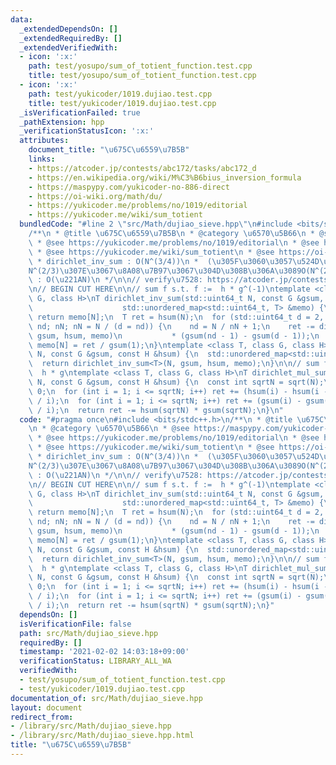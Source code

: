 ```yaml
---
data:
  _extendedDependsOn: []
  _extendedRequiredBy: []
  _extendedVerifiedWith:
  - icon: ':x:'
    path: test/yosupo/sum_of_totient_function.test.cpp
    title: test/yosupo/sum_of_totient_function.test.cpp
  - icon: ':x:'
    path: test/yukicoder/1019.dujiao.test.cpp
    title: test/yukicoder/1019.dujiao.test.cpp
  _isVerificationFailed: true
  _pathExtension: hpp
  _verificationStatusIcon: ':x:'
  attributes:
    document_title: "\u675C\u6559\u7B5B"
    links:
    - https://atcoder.jp/contests/abc172/tasks/abc172_d
    - https://en.wikipedia.org/wiki/M%C3%B6bius_inversion_formula
    - https://maspypy.com/yukicoder-no-886-direct
    - https://oi-wiki.org/math/du/
    - https://yukicoder.me/problems/no/1019/editorial
    - https://yukicoder.me/wiki/sum_totient
  bundledCode: "#line 2 \"src/Math/dujiao_sieve.hpp\"\n#include <bits/stdc++.h>\n\
    /**\n * @title \u675C\u6559\u7B5B\n * @category \u6570\u5B66\n * @see https://maspypy.com/yukicoder-no-886-direct\n\
    \ * @see https://yukicoder.me/problems/no/1019/editorial\n * @see https://en.wikipedia.org/wiki/M%C3%B6bius_inversion_formula\n\
    \ * @see https://yukicoder.me/wiki/sum_totient\n * @see https://oi-wiki.org/math/du/\n\
    \ * dirichlet_inv_sum : O(N^(3/4))\n *  (\u305F\u3060\u3057\u524D\u51E6\u7406\u3067\
    N^(2/3)\u307E\u3067\u8A08\u7B97\u3067\u304D\u308B\u306A\u3089O(N^(2/3)))\n * dirichlet_mul_sum\
    \ : O(\u221AN)\n */\n\n// verify\u7528: https://atcoder.jp/contests/abc172/tasks/abc172_d\n\
    \n// BEGIN CUT HERE\n\n// sum f s.t. f :=  h * g^(-1)\ntemplate <class T, class\
    \ G, class H>\nT dirichlet_inv_sum(std::uint64_t N, const G &gsum, const H &hsum,\n\
    \                    std::unordered_map<std::uint64_t, T> &memo) {\n  if (memo.count(N))\
    \ return memo[N];\n  T ret = hsum(N);\n  for (std::uint64_t d = 2, nN = N / d,\
    \ nd; nN; nN = N / (d = nd)) {\n    nd = N / nN + 1;\n    ret -= dirichlet_inv_sum<T>(nN,\
    \ gsum, hsum, memo)\n           * (gsum(nd - 1) - gsum(d - 1));\n  }\n  return\
    \ memo[N] = ret / gsum(1);\n}\ntemplate <class T, class G, class H>\nT dirichlet_inv_sum(std::uint64_t\
    \ N, const G &gsum, const H &hsum) {\n  std::unordered_map<std::uint64_t, T> memo;\n\
    \  return dirichlet_inv_sum<T>(N, gsum, hsum, memo);\n}\n\n// sum f s.t. f :=\
    \  h * g\ntemplate <class T, class G, class H>\nT dirichlet_mul_sum(std::uint64_t\
    \ N, const G &gsum, const H &hsum) {\n  const int sqrtN = sqrt(N);\n  T ret =\
    \ 0;\n  for (int i = 1; i <= sqrtN; i++) ret += (hsum(i) - hsum(i - 1)) * gsum(N\
    \ / i);\n  for (int i = 1; i <= sqrtN; i++) ret += (gsum(i) - gsum(i - 1)) * hsum(N\
    \ / i);\n  return ret -= hsum(sqrtN) * gsum(sqrtN);\n}\n"
  code: "#pragma once\n#include <bits/stdc++.h>\n/**\n * @title \u675C\u6559\u7B5B\
    \n * @category \u6570\u5B66\n * @see https://maspypy.com/yukicoder-no-886-direct\n\
    \ * @see https://yukicoder.me/problems/no/1019/editorial\n * @see https://en.wikipedia.org/wiki/M%C3%B6bius_inversion_formula\n\
    \ * @see https://yukicoder.me/wiki/sum_totient\n * @see https://oi-wiki.org/math/du/\n\
    \ * dirichlet_inv_sum : O(N^(3/4))\n *  (\u305F\u3060\u3057\u524D\u51E6\u7406\u3067\
    N^(2/3)\u307E\u3067\u8A08\u7B97\u3067\u304D\u308B\u306A\u3089O(N^(2/3)))\n * dirichlet_mul_sum\
    \ : O(\u221AN)\n */\n\n// verify\u7528: https://atcoder.jp/contests/abc172/tasks/abc172_d\n\
    \n// BEGIN CUT HERE\n\n// sum f s.t. f :=  h * g^(-1)\ntemplate <class T, class\
    \ G, class H>\nT dirichlet_inv_sum(std::uint64_t N, const G &gsum, const H &hsum,\n\
    \                    std::unordered_map<std::uint64_t, T> &memo) {\n  if (memo.count(N))\
    \ return memo[N];\n  T ret = hsum(N);\n  for (std::uint64_t d = 2, nN = N / d,\
    \ nd; nN; nN = N / (d = nd)) {\n    nd = N / nN + 1;\n    ret -= dirichlet_inv_sum<T>(nN,\
    \ gsum, hsum, memo)\n           * (gsum(nd - 1) - gsum(d - 1));\n  }\n  return\
    \ memo[N] = ret / gsum(1);\n}\ntemplate <class T, class G, class H>\nT dirichlet_inv_sum(std::uint64_t\
    \ N, const G &gsum, const H &hsum) {\n  std::unordered_map<std::uint64_t, T> memo;\n\
    \  return dirichlet_inv_sum<T>(N, gsum, hsum, memo);\n}\n\n// sum f s.t. f :=\
    \  h * g\ntemplate <class T, class G, class H>\nT dirichlet_mul_sum(std::uint64_t\
    \ N, const G &gsum, const H &hsum) {\n  const int sqrtN = sqrt(N);\n  T ret =\
    \ 0;\n  for (int i = 1; i <= sqrtN; i++) ret += (hsum(i) - hsum(i - 1)) * gsum(N\
    \ / i);\n  for (int i = 1; i <= sqrtN; i++) ret += (gsum(i) - gsum(i - 1)) * hsum(N\
    \ / i);\n  return ret -= hsum(sqrtN) * gsum(sqrtN);\n}"
  dependsOn: []
  isVerificationFile: false
  path: src/Math/dujiao_sieve.hpp
  requiredBy: []
  timestamp: '2021-02-02 14:03:18+09:00'
  verificationStatus: LIBRARY_ALL_WA
  verifiedWith:
  - test/yosupo/sum_of_totient_function.test.cpp
  - test/yukicoder/1019.dujiao.test.cpp
documentation_of: src/Math/dujiao_sieve.hpp
layout: document
redirect_from:
- /library/src/Math/dujiao_sieve.hpp
- /library/src/Math/dujiao_sieve.hpp.html
title: "\u675C\u6559\u7B5B"
---
```

